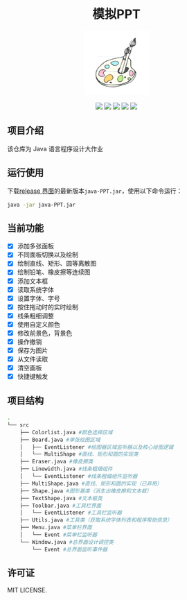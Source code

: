 <h1 align="center">模拟PPT</h1>
<p align="center">
<img src="img/logo.png" width="150">
</p>
<p align="center">
<img src="https://img.shields.io/badge/Java-16-orange?style=for-the-badge">
<img src="https://img.shields.io/github/languages/code-size/sun-flower-free/java-PPT?style=for-the-badge&color=red">
<img src="https://img.shields.io/github/v/release/sun-flower-free/java-PPT?style=for-the-badge">
<img src="https://img.shields.io/github/license/sun-flower-free/java-PPT?style=for-the-badge&color=blueviolet">
<img src="https://img.shields.io/github/workflow/status/sun-flower-free/java-PPT/release?style=for-the-badge">
</p>

## 项目介绍

该仓库为 Java 语言程序设计大作业

## 运行使用

下载[release 界面]( https://gitee.com/zyh007/drawing-board/releases )的最新版本`java-PPT.jar`，使用以下命令运行：

```bash
java -jar java-PPT.jar
```

## 当前功能

- [x] 添加多张面板
- [x] 不同面板切换以及绘制
- [x] 绘制直线、矩形、圆等离散图
- [x] 绘制铅笔、橡皮擦等连续图
- [x] 添加文本框
- [x] 读取系统字体
- [x] 设置字体、字号
- [x] 按住拖动时的实时绘制
- [x] 线条粗细调整
- [x] 使用自定义颜色
- [x] 修改前景色，背景色
- [x] 操作撤销
- [x] 保存为图片
- [x] 从文件读取
- [x] 清空画板
- [x] 快捷键触发

## 项目结构

```bash
.
└── src
    ├── Colorlist.java #颜色选择区域
    ├── Board.java #单张绘图区域
    │   ├── EventListener #绘图器区域监听器以及核心绘图逻辑
    │   └── MultiShape #直线、矩形和圆的实现类
    ├── Eraser.java #橡皮擦类
    ├── Linewidth.java #线条粗细组件
    │   └── EventListener #线条粗细组件监听器
    ├── MultiShape.java #直线、矩形和圆的实现（已弃用）
    ├── Shape.java #图形基类（派生出橡皮擦和文本框）
    ├── TextShape.java #文本框类
    ├── Toolbar.java #工具栏界面
    │   └── EventListener #工具栏监听器
    ├── Utils.java #工具类（获取系统字体列表和程序帮助信息）
    ├── Menu.java #菜单栏界面
    │   └── Event #菜单栏监听器
    └── Window.java #总界面设计调控类
        └── Event #总界面监听事件器
```

[comment]:<>
<!--
## 版本发布

该仓库已经进行了`CI`的配置，对于开发人员，可以通过**为某次`commit`添加`tag`并`push`到仓库**来触发自动构建，以基础版本的构建为例：
    
```bash
git tag -a '0.1.0' -m '基础版本'
git push --tags
```
-->



## 许可证

MIT LICENSE.
